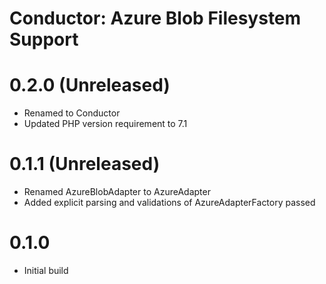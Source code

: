 Conductor: Azure Blob Filesystem Support
===============================================

# 0.2.0 (Unreleased)
- Renamed to Conductor
- Updated PHP version requirement to 7.1

# 0.1.1 (Unreleased)
- Renamed AzureBlobAdapter to AzureAdapter
- Added explicit parsing and validations of AzureAdapterFactory passed 

# 0.1.0
- Initial build
